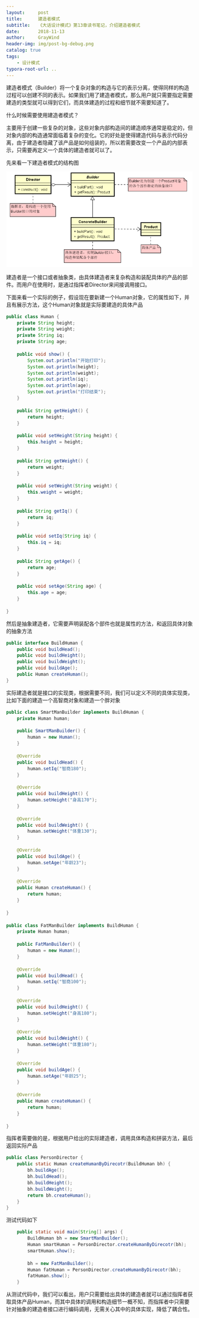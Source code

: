 ```yaml
---
layout:     post
title:      建造者模式
subtitle:   《大话设计模式》第13章读书笔记，介绍建造者模式
date:       2018-11-13
author:     GrayWind
header-img: img/post-bg-debug.png
catalog: true
tags:
    - 设计模式
typora-root-url: ..
---
```


建造者模式（Builder）将一个复杂对象的构造与它的表示分离，使得同样的构造过程可以创建不同的表示。如果我们用了建造者模式，那么用户就只需要指定需要建造的类型就可以得到它们，而具体建造的过程和细节就不需要知道了。

什么时候需要使用建造者模式？

主要用于创建一些复杂的对象，这些对象内部构造间的建造顺序通常是稳定的，但对象内部的构造通常面临着复杂的变化。它的好处是使得建造代码与表示代码分离，由于建造者隐藏了该产品是如何组装的，所以若需要改变一个产品的内部表示，只需要再定义一个具体的建造者就可以了。

先来看一下建造者模式的结构图

![builder](/img/blog/DesignPattern/builder.png)

建造者是一个接口或者抽象类，由具体建造者来复杂构造和装配具体的产品的部件。而用户在使用时，是通过指挥者Director来间接调用接口。

下面来看一个实际的例子，假设现在要新建一个Human对象，它的属性如下，并且有展示方法，这个Human对象就是实际要建造的具体产品

```java
public class Human {
	private String height;
	private String weight;
	private String iq;
	private String age;
	
	public void show() {
		System.out.println("开始打印");
		System.out.println(height);
		System.out.println(weight);
		System.out.println(iq);
		System.out.println(age);
		System.out.println("打印结束");
	}

	public String getHeight() {
		return height;
	}

	public void setHeight(String height) {
		this.height = height;
	}

	public String getWeight() {
		return weight;
	}

	public void setWeight(String weight) {
		this.weight = weight;
	}

	public String getIq() {
		return iq;
	}

	public void setIq(String iq) {
		this.iq = iq;
	}

	public String getAge() {
		return age;
	}

	public void setAge(String age) {
		this.age = age;
	}

}
```

然后是抽象建造者，它需要声明装配各个部件也就是属性的方法，和返回具体对象的抽象方法

```java
public interface BuildHuman {
	public void buildHead();
	public void buildHeight();
	public void buildWeight();
	public void buildAge();
	public Human createHuman();
}
```

实际建造者就是接口的实现类，根据需要不同，我们可以定义不同的具体实现类，比如下面的建造一个高智商对象和建造一个胖对象

```java
public class SmartManBuilder implements BuildHuman {
	private Human human;
	
	public SmartManBuilder() {
		human = new Human();
	}
	
	@Override
	public void buildHead() {
		human.setIq("智商180");
	}

	@Override
	public void buildHeight() {
		human.setHeight("身高170");
	}

	@Override
	public void buildWeight() {
		human.setWeight("体重130");
	}

	@Override
	public void buildAge() {
		human.setAge("年龄23");
	}

	@Override
	public Human createHuman() {
		return human;
	}

}

public class FatManBuilder implements BuildHuman {
	private Human human;
	
	public FatManBuilder() {
		human = new Human();
	}
	
	@Override
	public void buildHead() {
		human.setIq("智商100");
	}

	@Override
	public void buildHeight() {
		human.setHeight("身高180");
	}

	@Override
	public void buildWeight() {
		human.setWeight("体重180");
	}

	@Override
	public void buildAge() {
		human.setAge("年龄25");
	}

	@Override
	public Human createHuman() {
		return human;
	}

}
```

指挥者需要做的是，根据用户给出的实际建造者，调用具体构造和拼装方法，最后返回实际产品

```java
public class PersonDirector {
	public static Human createHumanByDirecotr(BuildHuman bh) {
		bh.buildAge();
		bh.buildHead();
		bh.buildHeight();
		bh.buildWeight();
		return bh.createHuman();
	}
}
```

测试代码如下

```java
	public static void main(String[] args) {
		BuildHuman bh = new SmartManBuilder();
		Human smartHuman = PersonDirector.createHumanByDirecotr(bh);
		smartHuman.show();
		
		bh = new FatManBuilder();
		Human fatHuman = PersonDirector.createHumanByDirecotr(bh);
		fatHuman.show();
	}
```

从测试代码中，我们可以看出，用户只需要给出具体的建造者就可以通过指挥者获取具体产品Human，而其中具体的调用和构造细节一概不知，而指挥者中只需要针对抽象的建造者接口进行编码调用，无需关心其中的具体实现，降低了耦合性。